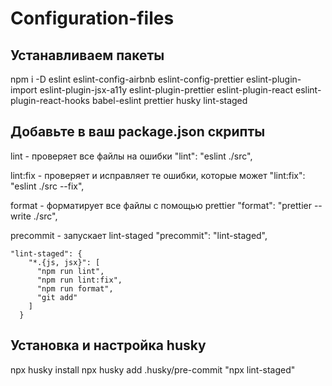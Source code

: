# Configuration-files

Устанавливаем пакеты
---
npm i -D eslint eslint-config-airbnb eslint-config-prettier eslint-plugin-import eslint-plugin-jsx-a11y eslint-plugin-prettier eslint-plugin-react eslint-plugin-react-hooks babel-eslint prettier husky lint-staged

Добавьте в ваш package.json скрипты
---

lint - проверяет все файлы на ошибки
"lint": "eslint ./src",

lint:fix - проверяет и исправляет те ошибки, которые может
"lint:fix": "eslint ./src --fix",

format - форматирует все файлы с помощью prettier
"format": "prettier --write ./src",

precommit - запускает lint-staged
"precommit": "lint-staged",

```
"lint-staged": {
    "*.{js, jsx}": [
      "npm run lint",
      "npm run lint:fix",
      "npm run format",
      "git add"
    ]
  }
```

Установка и настройка husky
---
npx husky install
npx husky add .husky/pre-commit "npx lint-staged"
